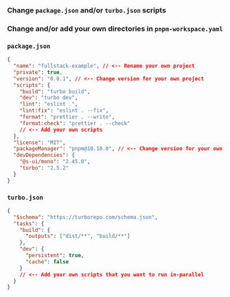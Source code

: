 ### Change **`package.json`** and/or **`turbo.json`** scripts

### Change and/or add your own directories in `pnpm-workspace.yaml`

### `package.json`
```json
{
  "name": "fullstack-example", // <-- Rename your own project
  "private": true,
  "version": "0.0.1", // <-- Change version for your own project
  "scripts": {
    "build": "turbo build",
    "dev": "turbo dev",
    "lint": "eslint .",
    "lint:fix": "eslint . --fix",
    "format": "prettier . --write",
    "format:check": "prettier . --check"
    // <-- Add your own scripts
  },
  "license": "MIT",
  "packageManager": "pnpm@10.10.0", // <-- Change version for your own package manager
  "devDependencies": {
    "@s-ui/mono": "2.45.0",
    "turbo": "2.5.2"
  }
}

```

### `turbo.json`
```json
{
  "$schema": "https://turborepo.com/schema.json",
  "tasks": {
    "build": {
      "outputs": ["dist/**", "build/**"]
    },
    "dev": {
      "persistent": true,
      "cache": false
    }
    // <-- Add your own scripts that you want to run in-parallel
  }
}
```

